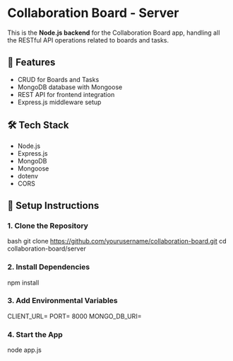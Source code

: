 # Collaboration Board - Server

This is the **Node.js backend** for the Collaboration Board app, handling all the RESTful API operations related to boards and tasks.

## 🚀 Features

- CRUD for Boards and Tasks
- MongoDB database with Mongoose
- REST API for frontend integration
- Express.js middleware setup

## 🛠 Tech Stack

- Node.js
- Express.js
- MongoDB
- Mongoose
- dotenv
- CORS

## 🔧 Setup Instructions

### 1. Clone the Repository

bash
git clone https://github.com/yourusername/collaboration-board.git
cd collaboration-board/server

### 2. Install Dependencies

npm install

### 3. Add Environmental Variables

CLIENT_URL=<client url>
PORT= 8000
MONGO_DB_URI=<connection string>

### 4. Start the App

node app.js
